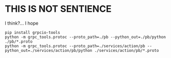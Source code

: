 # THIS IS NOT SENTIENCE
I think?... I hope

```
pip install grpcio-tools
python -m grpc_tools.protoc --proto_path=./pb --python_out=./pb/python ./pb/*.proto
python -m grpc_tools.protoc --proto_path=./services/action/pb --python_out=./services/action/pb/python ./services/action/pb/*.proto
```
